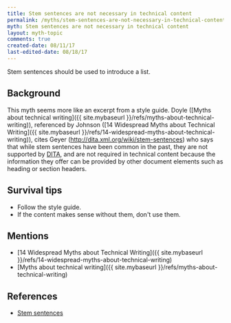 ```yaml
---
title: Stem sentences are not necessary in technical content
permalink: /myths/stem-sentences-are-not-necessary-in-technical-content
myth: Stem sentences are not necessary in technical content
layout: myth-topic
comments: true
created-date: 08/11/17
last-edited-date: 08/18/17
---
```


Stem sentences should be used to introduce a list.

## Background

This myth seems more like an excerpt from a style guide. Doyle ([Myths about technical writing]({{ site.mybaseurl }}/refs/myths-about-technical-writing)), referenced by Johnson ([14 Widespread Myths about Technical Writing]({{ site.mybaseurl }}/refs/14-widespread-myths-about-technical-writing)), cites Geyer (http://dita.xml.org/wiki/stem-sentences) who says that while stem sentences have been common in the past, they are not supported by [DITA](http://dita.xml.org/), and are not required in technical content because the information they offer can be provided by other document elements such as heading or section headers.

## Survival tips

* Follow the style guide.
* If the content makes sense without them, don't use them.

## Mentions

* [14 Widespread Myths about Technical Writing]({{ site.mybaseurl }}/refs/14-widespread-myths-about-technical-writing)
* [Myths about technical writing]({{ site.mybaseurl }}/refs/myths-about-technical-writing)

## References

* [Stem sentences](http://dita.xml.org/wiki/stem-sentences)

